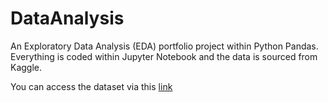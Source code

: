 # DataAnalysis
 
An Exploratory Data Analysis (EDA) portfolio project within Python Pandas. Everything is coded within Jupyter Notebook and the data is sourced from Kaggle.

You can access the dataset via this [link](https://www.kaggle.com/datasets/aiaiaidavid/the-big-dataset-of-ultra-marathon-running/discussion/420633)
